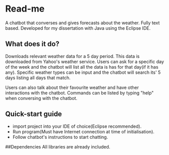 # Read-me
A chatbot that converses and gives forecasts about the weather. Fully text based. Developed for my dissertation with Java using the
Eclipse IDE. 

## What does it do?
Downloads relevant weather data for a 5 day period. This data is downloaded from Yahoo's weather service. Users can ask for a
specific day of the week and the chatbot will list all the data is has for that day(if it has any). Specific weather types can be
input and the chatbot will search its' 5 days listing all days that match. 


Users can also talk about their favourite weather and have other interactions with the chatbot. Commands can be listed by typing
"help" when conversing with the chatbot.

## Quick-start guide
- import project into your IDE of choice(Eclipse recommended).
- Run program(Must have Internet connection at time of initialisation).
- Follow chatbot's instructions to start chatting.

##Dependencies
All libraries are already included.
